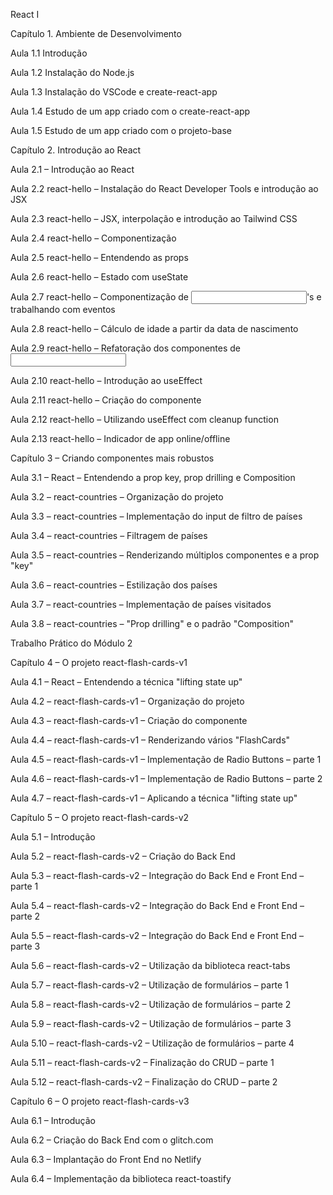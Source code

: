 React I

Capítulo 1. Ambiente de Desenvolvimento 

 Aula 1.1 Introdução 

Aula 1.2 Instalação do Node.js 

Aula 1.3 Instalação do VSCode e create-react-app 

Aula 1.4 Estudo de um app criado com o create-react-app 

Aula 1.5 Estudo de um app criado com o projeto-base 

 

Capítulo 2. Introdução ao React 

 Aula 2.1 – Introdução ao React 

Aula 2.2 react-hello – Instalação do React Developer Tools e introdução ao JSX 

Aula 2.3 react-hello – JSX, interpolação e introdução ao Tailwind CSS 

Aula 2.4 react-hello – Componentização 

Aula 2.5 react-hello – Entendendo as props 

Aula 2.6 react-hello – Estado com useState 

Aula 2.7 react-hello – Componentização de <input>'s e trabalhando com eventos 

Aula 2.8 react-hello – Cálculo de idade a partir da data de nascimento 

Aula 2.9 react-hello – Refatoração dos componentes de <input> 

Aula 2.10 react-hello – Introdução ao useEffect 

Aula 2.11 react-hello – Criação do componente <Timer /> 

Aula 2.12 react-hello – Utilizando useEffect com cleanup function 

Aula 2.13 react-hello – Indicador de app online/offline 

 

Capítulo 3 – Criando componentes mais robustos 

 Aula 3.1 – React – Entendendo a prop key, prop drilling e Composition 

Aula 3.2 – react-countries – Organização do projeto 

Aula 3.3 – react-countries – Implementação do input de filtro de países 

Aula 3.4 – react-countries – Filtragem de países 

Aula 3.5 – react-countries – Renderizando múltiplos componentes e a prop "key" 

Aula 3.6 – react-countries – Estilização dos países 

Aula 3.7 – react-countries – Implementação de países visitados 

Aula 3.8 – react-countries – "Prop drilling" e o padrão "Composition" 

 

Trabalho Prático do Módulo 2

 

Capítulo 4 – O projeto react-flash-cards-v1 

Aula 4.1 – React – Entendendo a técnica "lifting state up" 

Aula 4.2 – react-flash-cards-v1 – Organização do projeto 

Aula 4.3 – react-flash-cards-v1 – Criação do componente <FlashCard /> 

Aula 4.4 – react-flash-cards-v1 – Renderizando vários "FlashCards" 

Aula 4.5 – react-flash-cards-v1 – Implementação de Radio Buttons – parte 1 

Aula 4.6 – react-flash-cards-v1 – Implementação de Radio Buttons – parte 2 

Aula 4.7 – react-flash-cards-v1 – Aplicando a técnica "lifting state up"  

 

Capítulo 5 – O projeto react-flash-cards-v2 

Aula 5.1 – Introdução  

Aula 5.2 – react-flash-cards-v2 – Criação do Back End 

Aula 5.3 – react-flash-cards-v2 – Integração do Back End e Front End – parte 1 

Aula 5.4 – react-flash-cards-v2 – Integração do Back End e Front End – parte 2 

Aula 5.5 – react-flash-cards-v2 – Integração do Back End e Front End – parte 3 

Aula 5.6 – react-flash-cards-v2 – Utilização da biblioteca react-tabs 

Aula 5.7 – react-flash-cards-v2 – Utilização de formulários – parte 1 

Aula 5.8 – react-flash-cards-v2 – Utilização de formulários – parte 2 

Aula 5.9 – react-flash-cards-v2 – Utilização de formulários – parte 3 

Aula 5.10 – react-flash-cards-v2 – Utilização de formulários – parte 4 

Aula 5.11 – react-flash-cards-v2 – Finalização do CRUD – parte 1 

Aula 5.12 – react-flash-cards-v2 – Finalização do CRUD – parte 2 

 

Capítulo 6 – O projeto react-flash-cards-v3 

Aula 6.1 – Introdução 

Aula 6.2 – Criação do Back End com o glitch.com 

Aula 6.3 – Implantação do Front End no Netlify 

Aula 6.4 – Implementação da biblioteca react-toastify 

 